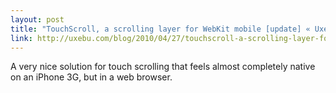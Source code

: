 ```yaml
---
layout: post
title: "TouchScroll, a scrolling layer for WebKit mobile [update] « Uxebu.com – the Ajax and JavaScript Experts"
link: http://uxebu.com/blog/2010/04/27/touchscroll-a-scrolling-layer-for-webkit-mobile/
---
```

A very nice solution for touch scrolling that feels almost
completely native on an iPhone 3G, but in a web browser.
